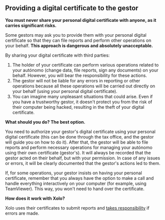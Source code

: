 ## Providing a digital certificate to the gestor

**You must never share your personal digital certificate with anyone, as it carries significant risks.**

Some gestors may ask you to provide them with your personal digital certificate so that they can file reports and
perform other operations on your behalf. **This approach is dangerous and absolutely unacceptable.**

By sharing your digital certificate with third parties:

1. The holder of your certificate can perform various operations related to your autónomo (change data, file reports,
   sign any documents) on your behalf. However, you will bear the responsibility for these actions.
2. The gestor will not be liable for any errors in reporting or other operations because all these operations will be
   carried out directly on your behalf (using your personal digital certificate).
3. You can imagine many unpleasant situations that could arise. Even if you have a trustworthy gestor, it doesn't
   protect you from the risk of their computer being hacked, resulting in the theft of your digital certificate.

**What should you do? The best option.**

You need to authorize your gestor's digital certificate using your personal digital certificate (this can be done
through the tax office, and the gestor will guide you on how to do it). After that, the gestor will be able to file
reports and perform necessary operations for managing your autónomo using their own certificate (gestor's). It will
always be recorded that the gestor acted on their behalf, but with your permission. In case of any issues or errors, it
will be clearly documented that the gestor's actions led to them.

If, for some operations, your gestor insists on having your personal certificate, remember that you always have the
option to make a call and handle everything interactively on your computer (for example, using TeamViewer). This way,
you won't need to hand over the certificate.

**How does it work with Xolo?**

Xolo uses their certificates to submit reports and [takes responsibility](#responsibility-in-case-of-error) if errors
are made.
